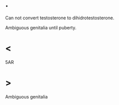 # .

Can not convert testosterone to dihidrotestosterone.

Ambiguous genitalia until puberty.

# <

5AR

# >

Ambiguous genitalia
